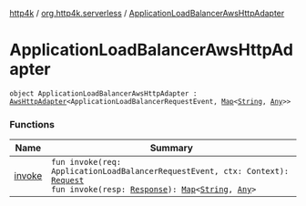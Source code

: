[http4k](../../index.md) / [org.http4k.serverless](../index.md) / [ApplicationLoadBalancerAwsHttpAdapter](./index.md)

# ApplicationLoadBalancerAwsHttpAdapter

`object ApplicationLoadBalancerAwsHttpAdapter : `[`AwsHttpAdapter`](../-aws-http-adapter/index.md)`<ApplicationLoadBalancerRequestEvent, `[`Map`](https://kotlinlang.org/api/latest/jvm/stdlib/kotlin.collections/-map/index.html)`<`[`String`](https://kotlinlang.org/api/latest/jvm/stdlib/kotlin/-string/index.html)`, `[`Any`](https://kotlinlang.org/api/latest/jvm/stdlib/kotlin/-any/index.html)`>>`

### Functions

| Name | Summary |
|---|---|
| [invoke](invoke.md) | `fun invoke(req: ApplicationLoadBalancerRequestEvent, ctx: Context): `[`Request`](../../org.http4k.core/-request/index.md)<br>`fun invoke(resp: `[`Response`](../../org.http4k.core/-response/index.md)`): `[`Map`](https://kotlinlang.org/api/latest/jvm/stdlib/kotlin.collections/-map/index.html)`<`[`String`](https://kotlinlang.org/api/latest/jvm/stdlib/kotlin/-string/index.html)`, `[`Any`](https://kotlinlang.org/api/latest/jvm/stdlib/kotlin/-any/index.html)`>` |
